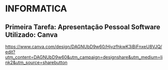 # INFORMATICA
## Primeira Tarefa: Apresentação Pessoal Software Utilizado: Canva
https://www.canva.com/design/DAGNUbD9w60/HjyzfhkwK3iBiFnxeU8VJQ/edit?utm_content=DAGNUbD9w60&utm_campaign=designshare&utm_medium=link2&utm_source=sharebutton
